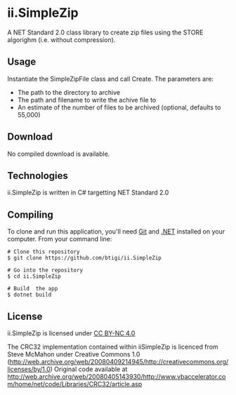 # ii.SimpleZip

A NET Standard 2.0 class library to create zip files using the STORE algorighm (i.e. without compression).

## Usage

Instantiate the SimpleZipFile class and call Create. The parameters are:
- The path to the directory to archive
- The path and filename to write the achive file to
- An estimate of the number of files to be archived (optional, defaults to 55,000)


## Download

No compiled download is available.


## Technologies

ii.SimpleZip is written in C# targetting NET Standard 2.0


## Compiling

To clone and run this application, you'll need [Git](https://git-scm.com) and [.NET](https://dotnet.microsoft.com/) installed on your computer. From your command line:

```
# Clone this repository
$ git clone https://github.com/btigi/ii.SimpleZip

# Go into the repository
$ cd ii.SimpleZip

# Build  the app
$ dotnet build
```


## License

ii.SimpleZip is licensed under [CC BY-NC 4.0](https://creativecommons.org/licenses/by-nc/4.0/)
 
The CRC32 implementation contained within iiSimpleZip is licenced from Steve McMahon under Creative Commons 1.0 (http://web.archive.org/web/20080409214945/http://creativecommons.org/licenses/by/1.0)
Original code available at http://web.archive.org/web/20080405143930/http://www.vbaccelerator.com/home/net/code/Libraries/CRC32/article.asp